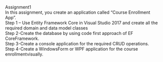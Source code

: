 Assignment1<br>
In this assignment, you create an application called “Course Enrollment App”.<br>
Step 1 – Use Entity Framework Core in Visual Studio 2017 and create all the required domain and data model classes<br>
Step 2-Create the database by using code first approach of EF CoreFramework.<br>
Step 3-Create a console application for the required CRUD operations.<br>
Step 4-Create a WindowsForm or WPF application for the course enrollmentvisually.<br>

